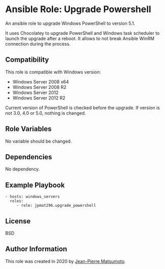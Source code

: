 Ansible Role: Upgrade Powershell
================================

An ansible role to upgrade Windows PowerShell to version 5.1.

It uses Chocolatey to upgrade PowerShell and Windows task scheduler to launch the
upgrade after a reboot. It allows to not break Ansible WinRM connection during the process.

Compatibility
-------------

This role is compatible with Windows version:
 - Windows Server 2008 x64
 - Windows Server 2008 R2
 - Windows Server 2012
 - Windows Server 2012 R2

 Current version of PowerShell is checked before the upgrade. If version is not 3.0, 4.0 or
 5.0, nothing is changed.

Role Variables
--------------

No variable should be changed.

Dependencies
------------

No dependency.

Example Playbook
----------------

    - hosts: windows_servers
      roles:
         - role: jpmat296.upgrade_powershell

License
-------

BSD

Author Information
------------------

This role was created in 2020 by [Jean-Pierre Matsumoto](https://fr.linkedin.com/in/jpmatsumoto).
